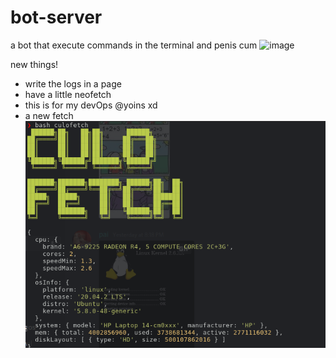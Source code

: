 # bot-server
a bot that execute commands in the terminal
and penis cum 
![image](/images/)

new things!
- write the logs in a page
- have a little neofetch
- this is for my devOps @yoins xd
- a new fetch
![culo](/images/culo.png)

